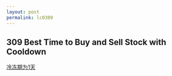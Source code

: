```yaml
---
layout: post
permalink: lc0309 
---
```


## 309 Best Time to Buy and Sell Stock with Cooldown

[冷冻期为1天](https://leetcode-cn.com/problems/best-time-to-buy-and-sell-stock-with-cooldown/solution/zui-jia-mai-mai-gu-piao-shi-ji-han-leng-dong-qi-4/)